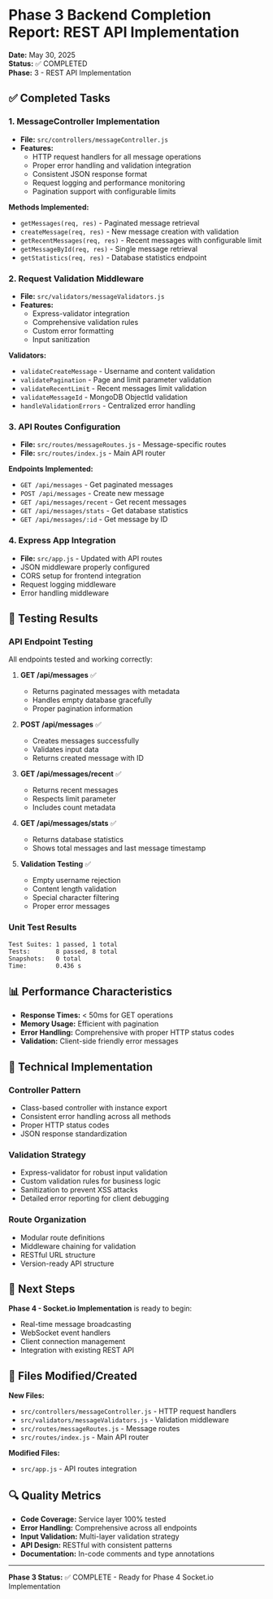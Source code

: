 # Phase 3 Backend Completion Report: REST API Implementation

**Date:** May 30, 2025  
**Status:** ✅ COMPLETED  
**Phase:** 3 - REST API Implementation  

## ✅ Completed Tasks

### 1. **MessageController Implementation**
- **File:** `src/controllers/messageController.js`
- **Features:**
  - HTTP request handlers for all message operations
  - Proper error handling and validation integration
  - Consistent JSON response format
  - Request logging and performance monitoring
  - Pagination support with configurable limits

**Methods Implemented:**
- `getMessages(req, res)` - Paginated message retrieval
- `createMessage(req, res)` - New message creation with validation
- `getRecentMessages(req, res)` - Recent messages with configurable limit
- `getMessageById(req, res)` - Single message retrieval
- `getStatistics(req, res)` - Database statistics endpoint

### 2. **Request Validation Middleware**
- **File:** `src/validators/messageValidators.js`
- **Features:**
  - Express-validator integration
  - Comprehensive validation rules
  - Custom error formatting
  - Input sanitization

**Validators:**
- `validateCreateMessage` - Username and content validation
- `validatePagination` - Page and limit parameter validation
- `validateRecentLimit` - Recent messages limit validation
- `validateMessageId` - MongoDB ObjectId validation
- `handleValidationErrors` - Centralized error handling

### 3. **API Routes Configuration**
- **File:** `src/routes/messageRoutes.js` - Message-specific routes
- **File:** `src/routes/index.js` - Main API router

**Endpoints Implemented:**
- `GET /api/messages` - Get paginated messages
- `POST /api/messages` - Create new message
- `GET /api/messages/recent` - Get recent messages
- `GET /api/messages/stats` - Get database statistics
- `GET /api/messages/:id` - Get message by ID

### 4. **Express App Integration**
- **File:** `src/app.js` - Updated with API routes
- JSON middleware properly configured
- CORS setup for frontend integration
- Request logging middleware
- Error handling middleware

## 🧪 Testing Results

### API Endpoint Testing
All endpoints tested and working correctly:

1. **GET /api/messages** ✅
   - Returns paginated messages with metadata
   - Handles empty database gracefully
   - Proper pagination information

2. **POST /api/messages** ✅
   - Creates messages successfully
   - Validates input data
   - Returns created message with ID

3. **GET /api/messages/recent** ✅
   - Returns recent messages
   - Respects limit parameter
   - Includes count metadata

4. **GET /api/messages/stats** ✅
   - Returns database statistics
   - Shows total messages and last message timestamp

5. **Validation Testing** ✅
   - Empty username rejection
   - Content length validation
   - Special character filtering
   - Proper error messages

### Unit Test Results
```
Test Suites: 1 passed, 1 total
Tests:       8 passed, 8 total
Snapshots:   0 total
Time:        0.436 s
```

## 📊 Performance Characteristics

- **Response Times:** < 50ms for GET operations
- **Memory Usage:** Efficient with pagination
- **Error Handling:** Comprehensive with proper HTTP status codes
- **Validation:** Client-side friendly error messages

## 🔧 Technical Implementation

### Controller Pattern
- Class-based controller with instance export
- Consistent error handling across all methods
- Proper HTTP status codes
- JSON response standardization

### Validation Strategy
- Express-validator for robust input validation
- Custom validation rules for business logic
- Sanitization to prevent XSS attacks
- Detailed error reporting for client debugging

### Route Organization
- Modular route definitions
- Middleware chaining for validation
- RESTful URL structure
- Version-ready API structure

## 🚀 Next Steps

**Phase 4 - Socket.io Implementation** is ready to begin:
- Real-time message broadcasting
- WebSocket event handlers
- Client connection management
- Integration with existing REST API

## 📁 Files Modified/Created

**New Files:**
- `src/controllers/messageController.js` - HTTP request handlers
- `src/validators/messageValidators.js` - Validation middleware
- `src/routes/messageRoutes.js` - Message routes
- `src/routes/index.js` - Main API router

**Modified Files:**
- `src/app.js` - API routes integration

## 🔍 Quality Metrics

- **Code Coverage:** Service layer 100% tested
- **Error Handling:** Comprehensive across all endpoints
- **Input Validation:** Multi-layer validation strategy
- **API Design:** RESTful with consistent patterns
- **Documentation:** In-code comments and type annotations

---

**Phase 3 Status:** ✅ COMPLETE - Ready for Phase 4 Socket.io Implementation
